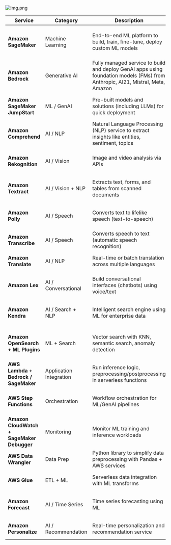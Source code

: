 ![img.png](../../99_img/genai/02/img.png)

| **Service**                                | **Category**            | **Description**                                                                                                                | **Use Cases**                                         |
| ------------------------------------------ | ----------------------- | ------------------------------------------------------------------------------------------------------------------------------ | ----------------------------------------------------- |
| **Amazon SageMaker**                       | Machine Learning        | End-to-end ML platform to build, train, fine-tune, deploy custom ML models                                                     | ML lifecycle (train, tune, deploy), AutoML, notebooks |
| **Amazon Bedrock**                         | Generative AI           | Fully managed service to build and deploy GenAI apps using foundation models (FMs) from Anthropic, AI21, Mistral, Meta, Amazon | Chatbots, Text generation, Summarization, RAG         |
| **Amazon SageMaker JumpStart**             | ML / GenAI              | Pre-built models and solutions (including LLMs) for quick deployment                                                           | Start with models like Falcon, LLaMA, BERT            |
| **Amazon Comprehend**                      | AI / NLP                | Natural Language Processing (NLP) service to extract insights like entities, sentiment, topics                                 | Document classification, sentiment analysis           |
| **Amazon Rekognition**                     | AI / Vision             | Image and video analysis via APIs                                                                                              | Face detection, object recognition, safety checks     |
| **Amazon Textract**                        | AI / Vision + NLP       | Extracts text, forms, and tables from scanned documents                                                                        | Invoice processing, form data extraction              |
| **Amazon Polly**                           | AI / Speech             | Converts text to lifelike speech (text-to-speech)                                                                              | Voice assistants, accessibility tools                 |
| **Amazon Transcribe**                      | AI / Speech             | Converts speech to text (automatic speech recognition)                                                                         | Call center transcription, subtitles                  |
| **Amazon Translate**                       | AI / NLP                | Real-time or batch translation across multiple languages                                                                       | Multilingual apps, localization                       |
| **Amazon Lex**                             | AI / Conversational     | Build conversational interfaces (chatbots) using voice/text                                                                    | Customer support bots, voice assistants               |
| **Amazon Kendra**                          | AI / Search + NLP       | Intelligent search engine using ML for enterprise data                                                                         | Semantic search over internal documents               |
| **Amazon OpenSearch + ML Plugins**         | ML + Search             | Vector search with KNN, semantic search, anomaly detection                                                                     | RAG (Retrieval-Augmented GenAI), log analytics        |
| **AWS Lambda + Bedrock / SageMaker**       | Application Integration | Run inference logic, preprocessing/postprocessing in serverless functions                                                      | Lightweight GenAI backends                            |
| **AWS Step Functions**                     | Orchestration           | Workflow orchestration for ML/GenAI pipelines                                                                                  | Automate fine-tuning, prompt chaining, moderation     |
| **Amazon CloudWatch + SageMaker Debugger** | Monitoring              | Monitor ML training and inference workloads                                                                                    | Track performance, model drift, usage                 |
| **AWS Data Wrangler**                      | Data Prep               | Python library to simplify data preprocessing with Pandas + AWS services                                                       | Preprocessing for SageMaker                           |
| **AWS Glue**                               | ETL + ML                | Serverless data integration with ML transforms                                                                                 | Data prep before model training                       |
| **Amazon Forecast**                        | AI / Time Series        | Time series forecasting using ML                                                                                               | Demand forecasting, capacity planning                 |
| **Amazon Personalize**                     | AI / Recommendation     | Real-time personalization and recommendation service                                                                           | E-commerce, streaming platforms                       |
